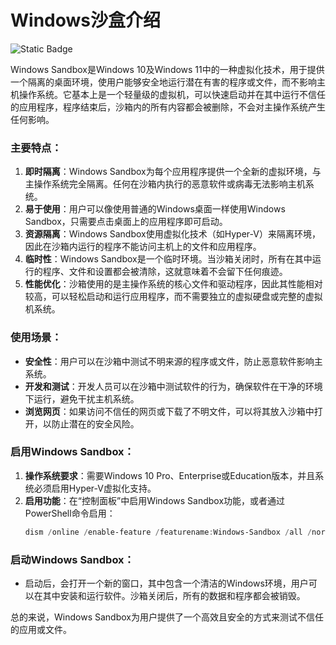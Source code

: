 # Windows沙盒介绍

![Static Badge](https://img.shields.io/badge/ALL_Generated_By-OpenAI-red)  


Windows Sandbox是Windows 10及Windows 11中的一种虚拟化技术，用于提供一个隔离的桌面环境，使用户能够安全地运行潜在有害的程序或文件，而不影响主机操作系统。它基本上是一个轻量级的虚拟机，可以快速启动并在其中运行不信任的应用程序，程序结束后，沙箱内的所有内容都会被删除，不会对主操作系统产生任何影响。

### 主要特点：
1. **即时隔离**：Windows Sandbox为每个应用程序提供一个全新的虚拟环境，与主操作系统完全隔离。任何在沙箱内执行的恶意软件或病毒无法影响主机系统。
2. **易于使用**：用户可以像使用普通的Windows桌面一样使用Windows Sandbox，只需要点击桌面上的应用程序即可启动。
3. **资源隔离**：Windows Sandbox使用虚拟化技术（如Hyper-V）来隔离环境，因此在沙箱内运行的程序不能访问主机上的文件和应用程序。
4. **临时性**：Windows Sandbox是一个临时环境。当沙箱关闭时，所有在其中运行的程序、文件和设置都会被清除，这就意味着不会留下任何痕迹。
5. **性能优化**：沙箱使用的是主操作系统的核心文件和驱动程序，因此其性能相对较高，可以轻松启动和运行应用程序，而不需要独立的虚拟硬盘或完整的虚拟机系统。

### 使用场景：
- **安全性**：用户可以在沙箱中测试不明来源的程序或文件，防止恶意软件影响主系统。
- **开发和测试**：开发人员可以在沙箱中测试软件的行为，确保软件在干净的环境下运行，避免干扰主机系统。
- **浏览网页**：如果访问不信任的网页或下载了不明文件，可以将其放入沙箱中打开，以防止潜在的安全风险。

### 启用Windows Sandbox：
1. **操作系统要求**：需要Windows 10 Pro、Enterprise或Education版本，并且系统必须启用Hyper-V虚拟化支持。
2. **启用功能**：在“控制面板”中启用Windows Sandbox功能，或者通过PowerShell命令启用：
   ```powershell
   dism /online /enable-feature /featurename:Windows-Sandbox /all /norestart
   ```

### 启动Windows Sandbox：
- 启动后，会打开一个新的窗口，其中包含一个清洁的Windows环境，用户可以在其中安装和运行软件。沙箱关闭后，所有的数据和程序都会被销毁。

总的来说，Windows Sandbox为用户提供了一个高效且安全的方式来测试不信任的应用或文件。